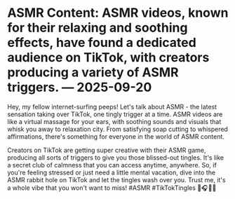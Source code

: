 # ASMR Content: ASMR videos, known for their relaxing and soothing effects, have found a dedicated audience on TikTok, with creators producing a variety of ASMR triggers. — 2025-09-20

Hey, my fellow internet-surfing peeps! Let's talk about ASMR - the latest sensation taking over TikTok, one tingly trigger at a time. ASMR videos are like a virtual massage for your ears, with soothing sounds and visuals that whisk you away to relaxation city. From satisfying soap cutting to whispered affirmations, there's something for everyone in the world of ASMR content.

Creators on TikTok are getting super creative with their ASMR game, producing all sorts of triggers to give you those blissed-out tingles. It's like a secret club of calmness that you can access anytime, anywhere. So, if you're feeling stressed or just need a little mental vacation, dive into the ASMR rabbit hole on TikTok and let the tingles wash over you. Trust me, it's a whole vibe that you won't want to miss! #ASMR #TikTokTingles 🌟🎧💆‍♀️